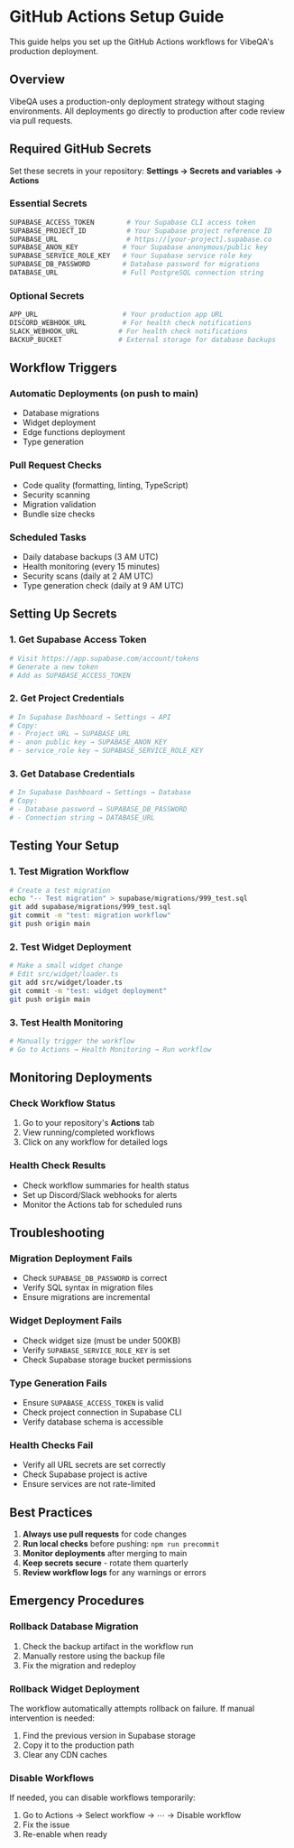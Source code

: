# GitHub Actions Setup Guide

This guide helps you set up the GitHub Actions workflows for VibeQA's production deployment.

## Overview

VibeQA uses a production-only deployment strategy without staging environments. All deployments go directly to production after code review via pull requests.

## Required GitHub Secrets

Set these secrets in your repository: **Settings → Secrets and variables → Actions**

### Essential Secrets

```bash
SUPABASE_ACCESS_TOKEN        # Your Supabase CLI access token
SUPABASE_PROJECT_ID          # Your Supabase project reference ID
SUPABASE_URL                 # https://[your-project].supabase.co
SUPABASE_ANON_KEY           # Your Supabase anonymous/public key
SUPABASE_SERVICE_ROLE_KEY   # Your Supabase service role key
SUPABASE_DB_PASSWORD        # Database password for migrations
DATABASE_URL                # Full PostgreSQL connection string
```

### Optional Secrets

```bash
APP_URL                     # Your production app URL
DISCORD_WEBHOOK_URL         # For health check notifications
SLACK_WEBHOOK_URL          # For health check notifications
BACKUP_BUCKET              # External storage for database backups
```

## Workflow Triggers

### Automatic Deployments (on push to main)
- Database migrations
- Widget deployment
- Edge functions deployment
- Type generation

### Pull Request Checks
- Code quality (formatting, linting, TypeScript)
- Security scanning
- Migration validation
- Bundle size checks

### Scheduled Tasks
- Daily database backups (3 AM UTC)
- Health monitoring (every 15 minutes)
- Security scans (daily at 2 AM UTC)
- Type generation check (daily at 9 AM UTC)

## Setting Up Secrets

### 1. Get Supabase Access Token
```bash
# Visit https://app.supabase.com/account/tokens
# Generate a new token
# Add as SUPABASE_ACCESS_TOKEN
```

### 2. Get Project Credentials
```bash
# In Supabase Dashboard → Settings → API
# Copy:
# - Project URL → SUPABASE_URL
# - anon public key → SUPABASE_ANON_KEY
# - service_role key → SUPABASE_SERVICE_ROLE_KEY
```

### 3. Get Database Credentials
```bash
# In Supabase Dashboard → Settings → Database
# Copy:
# - Database password → SUPABASE_DB_PASSWORD
# - Connection string → DATABASE_URL
```

## Testing Your Setup

### 1. Test Migration Workflow
```bash
# Create a test migration
echo "-- Test migration" > supabase/migrations/999_test.sql
git add supabase/migrations/999_test.sql
git commit -m "test: migration workflow"
git push origin main
```

### 2. Test Widget Deployment
```bash
# Make a small widget change
# Edit src/widget/loader.ts
git add src/widget/loader.ts
git commit -m "test: widget deployment"
git push origin main
```

### 3. Test Health Monitoring
```bash
# Manually trigger the workflow
# Go to Actions → Health Monitoring → Run workflow
```

## Monitoring Deployments

### Check Workflow Status
1. Go to your repository's **Actions** tab
2. View running/completed workflows
3. Click on any workflow for detailed logs

### Health Check Results
- Check workflow summaries for health status
- Set up Discord/Slack webhooks for alerts
- Monitor the Actions tab for scheduled runs

## Troubleshooting

### Migration Deployment Fails
- Check `SUPABASE_DB_PASSWORD` is correct
- Verify SQL syntax in migration files
- Ensure migrations are incremental

### Widget Deployment Fails
- Check widget size (must be under 500KB)
- Verify `SUPABASE_SERVICE_ROLE_KEY` is set
- Check Supabase storage bucket permissions

### Type Generation Fails
- Ensure `SUPABASE_ACCESS_TOKEN` is valid
- Check project connection in Supabase CLI
- Verify database schema is accessible

### Health Checks Fail
- Verify all URL secrets are set correctly
- Check Supabase project is active
- Ensure services are not rate-limited

## Best Practices

1. **Always use pull requests** for code changes
2. **Run local checks** before pushing: `npm run precommit`
3. **Monitor deployments** after merging to main
4. **Keep secrets secure** - rotate them quarterly
5. **Review workflow logs** for any warnings or errors

## Emergency Procedures

### Rollback Database Migration
1. Check the backup artifact in the workflow run
2. Manually restore using the backup file
3. Fix the migration and redeploy

### Rollback Widget Deployment
The workflow automatically attempts rollback on failure. If manual intervention is needed:
1. Find the previous version in Supabase storage
2. Copy it to the production path
3. Clear any CDN caches

### Disable Workflows
If needed, you can disable workflows temporarily:
1. Go to Actions → Select workflow → ⋯ → Disable workflow
2. Fix the issue
3. Re-enable when ready